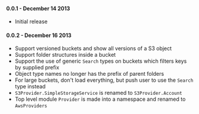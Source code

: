 #### 0.0.1 - December 14 2013
* Initial release

#### 0.0.2 - December 16 2013
* Support versioned buckets and show all versions of a S3 object
* Support folder structures inside a bucket
* Support the use of generic `Search` types on buckets which filters keys by supplied prefix
* Object type names no longer has the prefix of parent folders
* For large buckets, don't load everything, but push user to use the `Search` type instead
* `S3Provider.SimpleStorageService` is renamed to `S3Provider.Account`
* Top level module `Provider` is made into a namespace and renamed to `AwsProviders`